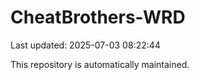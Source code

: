 # CheatBrothers-WRD

Last updated: 2025-07-03 08:22:44

This repository is automatically maintained.
